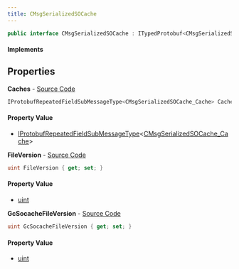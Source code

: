 ```yaml
---
title: CMsgSerializedSOCache
---
```


```csharp
public interface CMsgSerializedSOCache : ITypedProtobuf<CMsgSerializedSOCache>, INativeHandle
```

#### Implements

## Properties

**Caches** - [Source Code](https://github.com/swiftly-solution/swiftlys2/blob/main/managed/src/SwiftlyS2.Generated/Protobufs/Interfaces/CMsgSerializedSOCache.cs#L16)

```csharp
IProtobufRepeatedFieldSubMessageType<CMsgSerializedSOCache_Cache> Caches { get; }
```

#### Property Value

- [IProtobufRepeatedFieldSubMessageType](/docs/api/shared/netmessages/iprotobufrepeatedfieldsubmessagetype-1)<[CMsgSerializedSOCache_Cache](/docs/api/shared/protobufdefinitions/cmsgserializedsocache_cache)>

**FileVersion** - [Source Code](https://github.com/swiftly-solution/swiftlys2/blob/main/managed/src/SwiftlyS2.Generated/Protobufs/Interfaces/CMsgSerializedSOCache.cs#L13)

```csharp
uint FileVersion { get; set; }
```

#### Property Value

- [uint](https://learn.microsoft.com/dotnet/api/system.uint32)

**GcSocacheFileVersion** - [Source Code](https://github.com/swiftly-solution/swiftlys2/blob/main/managed/src/SwiftlyS2.Generated/Protobufs/Interfaces/CMsgSerializedSOCache.cs#L19)

```csharp
uint GcSocacheFileVersion { get; set; }
```

#### Property Value

- [uint](https://learn.microsoft.com/dotnet/api/system.uint32)

